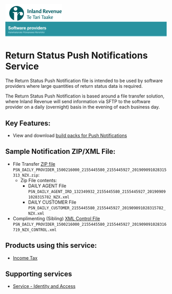 ![IRD logo](../Images/IRlogo.gif)
![Software Dev](../Images/SoftwareDev.png)

# Return Status Push Notifications Service 

The Return Status Push Notification file is intended to be used by software providers where 
large quantities of return status data is required. 

The Return Status Push Notification is based around a file transfer solution, where Inland 
Revenue will send information via SFTP to the software provider on a daily (overnight) basis in 
the evening of each business day.  

## Key Features:
* View and download [build packs for Push Notifications](Gateway%20Services%20Build%20Pack%20-%20Push%20Notifications.pdf)

## Sample Notification ZIP/XML File:
* File Transfer [ZIP file](Sample%20Files/PSN_DAILY_PROVIDER_1500216000_2155445580_2155445927_201909091028315313_NZX.zip) `PSN_DAILY_PROVIDER_1500216000_2155445580_2155445927_201909091028315313_NZX.zip`:
    * Zip File contents:
        * DAILY AGENT File `PSN_DAILY_AGENT_IRD_132349932_2155445580_2155445927_201909091028315782_NZX.xml`
		* DAILY CUSTOMER File `PSN_DAILY_CUSTOMER_2155445580_2155445927_201909091028315782_NZX.xml`
* Complimenting (Sibling) [XML Control File](Sample%20Files/PSN_DAILY_PROVIDER_1500216000_2155445580_2155445927_201909091028316719_NZX_CONTROL.xml) `PSN_DAILY_PROVIDER_1500216000_2155445580_2155445927_201909091028316719_NZX_CONTROL.xml`


## Products using this service:
* [Income Tax](../Product%20-%20Income%20Tax/)

## Supporting services
* [Service - Identity and Access](../Service%20-%20Identity%20and%20Access/Latest/)



